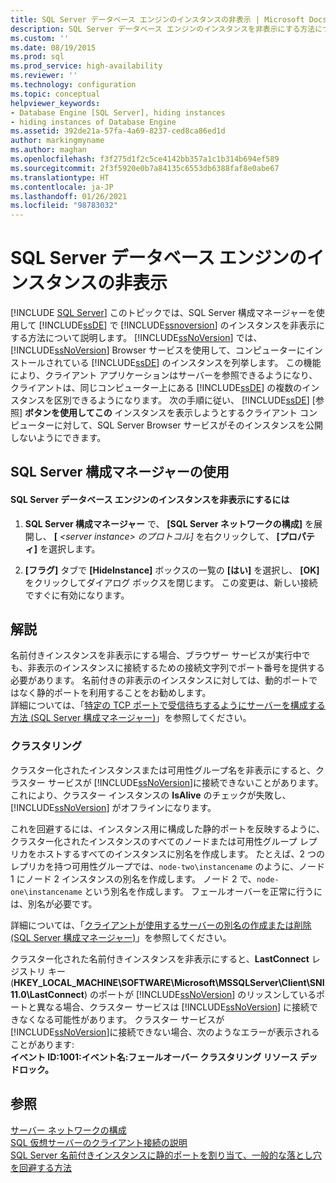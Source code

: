 ```yaml
---
title: SQL Server データベース エンジンのインスタンスの非表示 | Microsoft Docs
description: SQL Server データベース エンジンのインスタンスを非表示にする方法について説明します。 クライアント コンピューターは、SQL Server Browser サービスを使用して非表示のインスタンスを見つけることはできません。
ms.custom: ''
ms.date: 08/19/2015
ms.prod: sql
ms.prod_service: high-availability
ms.reviewer: ''
ms.technology: configuration
ms.topic: conceptual
helpviewer_keywords:
- Database Engine [SQL Server], hiding instances
- hiding instances of Database Engine
ms.assetid: 392de21a-57fa-4a69-8237-ced8ca86ed1d
author: markingmyname
ms.author: maghan
ms.openlocfilehash: f3f275d1f2c5ce4142bb357a1c1b314b694ef589
ms.sourcegitcommit: 2f3f5920e0b7a84135c6553db6388faf8e0abe67
ms.translationtype: HT
ms.contentlocale: ja-JP
ms.lasthandoff: 01/26/2021
ms.locfileid: "98783032"
---
```

# <a name="hide-an-instance-of-sql-server-database-engine"></a>SQL Server データベース エンジンのインスタンスの非表示
 [!INCLUDE [SQL Server](../../includes/applies-to-version/sqlserver.md)]
  このトピックでは、SQL Server 構成マネージャーを使用して [!INCLUDE[ssDE](../../includes/ssde-md.md)] で [!INCLUDE[ssnoversion](../../includes/ssnoversion-md.md)] のインスタンスを非表示にする方法について説明します。 [!INCLUDE[ssNoVersion](../../includes/ssnoversion-md.md)] では、 [!INCLUDE[ssNoVersion](../../includes/ssnoversion-md.md)] Browser サービスを使用して、コンピューターにインストールされている [!INCLUDE[ssDE](../../includes/ssde-md.md)] のインスタンスを列挙します。 この機能により、クライアント アプリケーションはサーバーを参照できるようになり、クライアントは、同じコンピューター上にある [!INCLUDE[ssDE](../../includes/ssde-md.md)] の複数のインスタンスを区別できるようになります。 次の手順に従い、 [!INCLUDE[ssDE](../../includes/ssde-md.md)] [参照] **ボタンを使用してこの** インスタンスを表示しようとするクライアント コンピューターに対して、SQL Server Browser サービスがそのインスタンスを公開しないようにできます。  
  
##  <a name="using-sql-server-configuration-manager"></a><a name="SSMSProcedure"></a> SQL Server 構成マネージャーの使用  
  
#### <a name="to-hide-an-instance-of-the-sql-server-database-engine"></a>SQL Server データベース エンジンのインスタンスを非表示にするには  
  
1.  **SQL Server 構成マネージャー** で、 **[SQL Server ネットワークの構成]** を展開し、 **[** *\<server instance> のプロトコル]* を右クリックして、 **[プロパティ]** を選択します。  
  
2.  **[フラグ]** タブで **[HideInstance]** ボックスの一覧の **[はい]** を選択し、 **[OK]** をクリックしてダイアログ ボックスを閉じます。 この変更は、新しい接続ですぐに有効になります。  
  
## <a name="remarks"></a>解説  
 名前付きインスタンスを非表示にする場合、ブラウザー サービスが実行中でも、非表示のインスタンスに接続するための接続文字列でポート番号を提供する必要があります。 名前付きの非表示のインスタンスに対しては、動的ポートではなく静的ポートを利用することをお勧めします。  
  詳細については、「[特定の TCP ポートで受信待ちするようにサーバーを構成する方法 &#40;SQL Server 構成マネージャー&#41;](../../database-engine/configure-windows/configure-a-server-to-listen-on-a-specific-tcp-port.md)」を参照してください。  
  
### <a name="clustering"></a>クラスタリング  
 クラスター化されたインスタンスまたは可用性グループ名を非表示にすると、クラスター サービスが [!INCLUDE[ssNoVersion](../../includes/ssnoversion-md.md)]に接続できないことがあります。 これにより、クラスター インスタンスの **IsAlive** のチェックが失敗し、[!INCLUDE[ssNoVersion](../../includes/ssnoversion-md.md)] がオフラインになります。 
 
これを回避するには、インスタンス用に構成した静的ポートを反映するように、クラスター化されたインスタンスのすべてのノードまたは可用性グループ レプリカをホストするすべてのインスタンスに別名を作成します。  たとえば、2 つのレプリカを持つ可用性グループでは、`node-two\instancename` のように、ノード 1 にノード 2 インスタンスの別名を作成します。 ノード 2 で、`node-one\instancename` という別名を作成します。 フェールオーバーを正常に行うには、別名が必要です。 
 
 詳細については、「[クライアントが使用するサーバーの別名の作成または削除 &#40;SQL Server 構成マネージャー&#41;](../../database-engine/configure-windows/create-or-delete-a-server-alias-for-use-by-a-client.md)」を参照してください。  
  
 クラスター化された名前付きインスタンスを非表示にすると、**LastConnect** レジストリ キー (**HKEY_LOCAL_MACHINE\SOFTWARE\Microsoft\MSSQLServer\Client\SNI11.0\LastConnect**) のポートが [!INCLUDE[ssNoVersion](../../includes/ssnoversion-md.md)] のリッスンしているポートと異なる場合、クラスター サービスは [!INCLUDE[ssNoVersion](../../includes/ssnoversion-md.md)] に接続できなくなる可能性があります。 クラスター サービスが [!INCLUDE[ssNoVersion](../../includes/ssnoversion-md.md)]に接続できない場合、次のようなエラーが表示されることがあります:  
**イベント ID:1001:イベント名:フェールオーバー クラスタリング リソース デッドロック。**  
  
## <a name="see-also"></a>参照  
 [サーバー ネットワークの構成](../../database-engine/configure-windows/server-network-configuration.md)   
 [SQL 仮想サーバーのクライアント接続の説明](https://support.microsoft.com/kb/273673)   
 [SQL Server 名前付きインスタンスに静的ポートを割り当て、一般的な落とし穴を回避する方法](https://deep.data.blog/2012/09/08/how-to-assign-a-static-port-to-a-sql-server-named-instance-and-avoid-a-common-pitfall/)  
  
  
